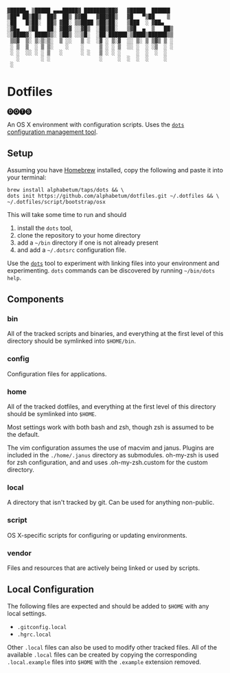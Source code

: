 
    ▓█████▄ ▒█████ ▄▄▄█████▓ ███████▓██▓   ▓█████  ██████
    ▒██▀ ██▒██▒  ██▓  ██▒ ▓▓██   ▓██▓██▒   ▓█   ▀▒██    ▒
    ░██   █▒██░  ██▒ ▓██░ ▒▒████ ▒██▒██░   ▒███  ░ ▓██▄
    ░▓█▄   ▒██   ██░ ▓██▓ ░░▓█▒  ░██▒██░   ▒▓█  ▄  ▒   ██▒
    ░▒████▓░ ████▓▒░ ▒██▒ ░░▒█░  ░██░██████░▒████▒██████▒▒
     ▒▒▓  ▒░ ▒░▒░▒░  ▒ ░░   ▒ ░  ░▓ ░ ▒░▓  ░░ ▒░ ▒ ▒▓▒ ▒ ░
     ░ ▒  ▒  ░ ▒ ▒░    ░    ░     ▒ ░ ░ ▒  ░░ ░  ░ ░▒  ░ ░
     ░ ░  ░░ ░ ░ ▒   ░      ░ ░   ▒ ░ ░ ░     ░  ░  ░  ░
       ░       ░ ░                ░     ░  ░  ░  ░     ░
     ░

# Dotfiles


🅓🅞🅣🅢

An OS X environment with configuration scripts. Uses the [`dots`
configuration management tool](https://github.com/alphabetum/dots).

## Setup

Assuming you have [Homebrew](http://brew.sh/) installed, copy the
following and paste it into your terminal:

    brew install alphabetum/taps/dots && \
    dots init https://github.com/alphabetum/dotfiles.git ~/.dotfiles && \
    ~/.dotfiles/script/bootstrap/osx

This will take some time to run and should

1. install the `dots` tool,
2. clone the repository to your home directory
3. add a `~/bin` directory if one is not already present
4. and add a `~/.dotsrc` configuration file.

Use the [`dots`](https://github.com/alphabetum/dots) tool to experiment with linking files into your environment and experimenting. `dots` commands can be
discovered by running `~/bin/dots help`.

## Components

### bin

All of the tracked scripts and binaries, and everything at the first level of
this directory should be symlinked into `$HOME/bin`.

### config

Configuration files for applications.

### home

All of the tracked dotfiles, and everything at the first level of this
directory should be symlinked into `$HOME`.

Most settings work with both bash and zsh, though zsh is assumed to be
the default.

The vim configuration assumes the use of macvim and janus. Plugins are
included in the `./home/.janus` directory as submodules. oh-my-zsh is
used for zsh configuration, and and uses .oh-my-zsh.custom for the
custom directory.

### local

A directory that isn't tracked by git. Can be used for anything non-public.

### script

OS X-specific scripts for configuring or updating environments.

### vendor

Files and resources that are actively being linked or used by scripts.

## Local Configuration

The following files are expected and should be added to `$HOME` with any
local settings.

- `.gitconfig.local`
- `.hgrc.local`

Other `.local` files can also be used to modify other tracked files. All
of the available `.local` files can be created by copying the
corresponding `.local.example` files into `$HOME` with the `.example`
extension removed.
